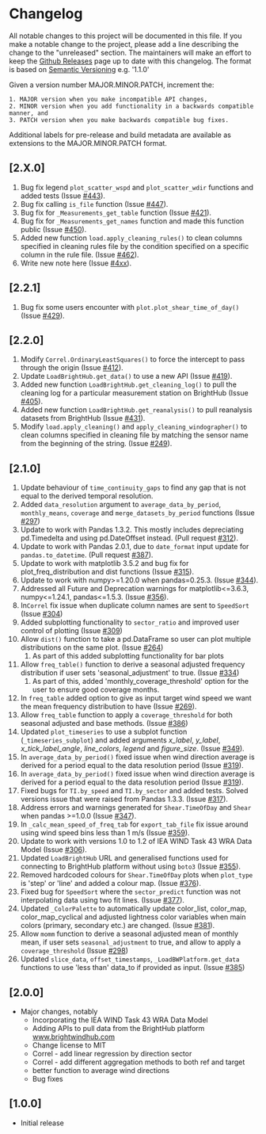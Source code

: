 # Changelog
All notable changes to this project will be documented in this file. If you make a notable change to the project, please add a line describing the change to the "unreleased" section. The maintainers will make an effort to keep the [Github Releases](https://github.com/brightwind-dev/brightwind/releases) page up to date with this changelog. The format is based on [Semantic Versioning](https://semver.org/) e.g. '1.1.0'

Given a version number MAJOR.MINOR.PATCH, increment the:

    1. MAJOR version when you make incompatible API changes,
    2. MINOR version when you add functionality in a backwards compatible manner, and
    3. PATCH version when you make backwards compatible bug fixes.

Additional labels for pre-release and build metadata are available as extensions to the MAJOR.MINOR.PATCH format.


## [2.X.0]
1. Bug fix legend `plot_scatter_wspd` and `plot_scatter_wdir` functions and added tests (Issue [#443](https://github.com/brightwind-dev/brightwind/issues/443)).
2. Bug fix calling `is_file` function (Issue [#447](https://github.com/brightwind-dev/brightwind/issues/447)).
3. Bug fix for `_Measurements_get_table` function (Issue [#421](https://github.com/brightwind-dev/brightwind/issues/421)).
4. Bug fix for `_Measurements_get_names` function and made this function public (Issue [#450](https://github.com/brightwind-dev/brightwind/issues/450)).
5. Added new function `load.apply_cleaning_rules()` to clean columns specified in cleaning rules file by 
the condition specified on a specific column in the rule file. (Issue [#462](https://github.com/brightwind-dev/brightwind/issues/462)).
6. Write new note here (Issue [#4xx](https://github.com/brightwind-dev/brightwind/issues/4xx)).

## [2.2.1]
1. Bug fix some users encounter with `plot.plot_shear_time_of_day()` (Issue [#429](https://github.com/brightwind-dev/brightwind/issues/429)).


## [2.2.0]
1. Modify `Correl.OrdinaryLeastSquares()` to force the intercept to pass through the origin (Issue [#412](https://github.com/brightwind-dev/brightwind/issues/412)).
1. Update `LoadBrightHub.get_data()` to use a new API (Issue [#419](https://github.com/brightwind-dev/brightwind/issues/419)).
1. Added new function `LoadBrightHub.get_cleaning_log()` to pull the cleaning log for a particular measurement station on BrightHub (Issue [#405](https://github.com/brightwind-dev/brightwind/issues/405)).
1. Added new function `LoadBrightHub.get_reanalysis()` to pull reanalysis datasets from BrightHub (Issue [#431](https://github.com/brightwind-dev/brightwind/issues/431)).
1. Modify `load.apply_cleaning()` and `apply_cleaning_windographer()` to clean columns specified in cleaning file by 
matching the sensor name from the beginning of the string. (Issue [#249](https://github.com/brightwind-dev/brightwind/issues/249)).



## [2.1.0]
1. Update behaviour of `time_continuity_gaps` to find any gap that
is not equal to the derived temporal resolution.
2. Added `data_resolution` argument to `average_data_by_period`, `monthly_means`, `coverage` and 
  `merge_datasets_by_period` functions (Issue [#297](https://github.com/brightwind-dev/brightwind/issues/297))
3. Update to work with Pandas 1.3.2. This mostly includes depreciating pd.Timedelta and using pd.DateOffset instead. (Pull request [#312](https://github.com/brightwind-dev/brightwind/pull/312)).
4. Update to work with Pandas 2.0.1, due to `date_format` input update for `pandas.to_datetime`. (Pull request [#387](https://github.com/brightwind-dev/brightwind/issues/387)).
5. Update to work with matplotlib 3.5.2 and bug fix for plot_freq_distribution and dist functions (Issue [#315](https://github.com/brightwind-dev/brightwind/issues/315)). 
6. Update to work with numpy>=1.20.0 when pandas=0.25.3. (Issue [#344](https://github.com/brightwind-dev/brightwind/issues/344)). 
7. Addressed all Future and Deprecation warnings for matplotlib<=3.6.3, numpy<=1.24.1, pandas<=1.5.3. (Issue [#356](https://github.com/brightwind-dev/brightwind/issues/356)).
8. In`Correl` fix issue when duplicate column names are sent to `SpeedSort` (Issue [#304](https://github.com/brightwind-dev/brightwind/issues/304))
9. Added subplotting functionality to `sector_ratio` and improved user control of plotting (Issue [#309](https://github.com/brightwind-dev/brightwind/issues/309))
10. Allow `dist()` function to take a pd.DataFrame so user can plot multiple distributions on the same plot. (Issue [#264](https://github.com/brightwind-dev/brightwind/issues/264))
    1. As part of this added subplotting functionality for bar plots
11. Allow `freq_table()` function to derive a seasonal adjusted frequency distribution if user sets 'seasonal_adjustment' 
to true. (Issue [#334](https://github.com/brightwind-dev/brightwind/issues/334))
    1. As part of this, added 'monthly_coverage_threshold' option for the user to ensure good coverage months. 
12. In `freq_table` added option to give as input target wind speed we want the mean frequency distribution to have 
(Issue [#269](https://github.com/brightwind-dev/brightwind/issues/269)).
13. Allow `freq_table` function to apply a `coverage_threshold` for both seasonal adjusted and base methods. (Issue [#386](https://github.com/brightwind-dev/brightwind/issues/386))
14. Updated `plot_timeseries` to use a subplot function (`_timeseries_subplot`) and added arguments _x_label_, _y_label_, _x_tick_label_angle_, 
_line_colors_, _legend_ and _figure_size_. (Issue [#349](https://github.com/brightwind-dev/brightwind/issues/349)).
15. In `average_data_by_period()` fixed issue when wind direction average is derived for a period equal to the data resolution period 
(Issue [#319](https://github.com/brightwind-dev/brightwind/issues/319)).
16. In `average_data_by_period()` fixed issue when wind direction average is derived for a period equal to the data resolution period (Issue [#319](https://github.com/brightwind-dev/brightwind/issues/319)).
17. Fixed bugs for `TI.by_speed` and `TI.by_sector` and added tests. Solved versions issue that were raised from Pandas 1.3.3. (Issue [#317](https://github.com/brightwind-dev/brightwind/issues/317)).
18. Address errors and warnings generated for `Shear.TimeOfDay` and `Shear` when pandas >=1.0.0 (Issue [#347](https://github.com/brightwind-dev/brightwind/issues/347)).
19. In `_calc_mean_speed_of_freq_tab` for `export_tab_file` fix issue around using wind speed bins less than 1 m/s (Issue [#359](https://github.com/brightwind-dev/brightwind/issues/359)).
20. Update to work with versions 1.0 to 1.2 of IEA WIND Task 43 WRA Data Model (Issue [#306](https://github.com/brightwind-dev/brightwind/issues/306)).
21. Updated `LoadBrightHub` URL and generalised functions used for connecting to BrightHub platform without using `boto3` (Issue [#355](https://github.com/brightwind-dev/brightwind/issues/355)).
22. Removed hardcoded colours for `Shear.TimeOfDay` plots when `plot_type` is 'step' or 'line' and added a colour map. (Issue [#376](https://github.com/brightwind-dev/brightwind/issues/376)).
23. Fixed bug for `SpeedSort` where the `sector_predict` function was not interpolating data using two fit lines. (Issue [#377](https://github.com/brightwind-dev/brightwind/issues/377)).
24. Updated `_ColorPalette` to automatically update color_list, color_map, color_map_cyclical and adjusted lightness color variables when main colors (primary, secondary etc.) are changed. (Issue [#381](https://github.com/brightwind-dev/brightwind/issues/381)).
25. Allow `momm` function to derive a seasonal adjusted mean of monthly mean, if user sets `seasonal_adjustment` to true, and allow to apply a `coverage_threshold` (Issue [#298](https://github.com/brightwind-dev/brightwind/issues/298))
26. Updated `slice_data`, `offset_timestamps`, `_LoadBWPlatform.get_data` functions to use 'less than' data_to if provided as input. (Issue [#385](https://github.com/brightwind-dev/brightwind/issues/385))



## [2.0.0]
- Major changes, notably
  - Incorporating the IEA WIND Task 43 WRA Data Model
  - Adding APIs to pull data from the BrightHub platform www.brightwindhub.com
  - Change license to MIT
  - Correl - add linear regression by direction sector
  - Correl - add different aggregation methods to both ref and target
  - better function to average wind directions
  - Bug fixes


## [1.0.0]
- Initial release
